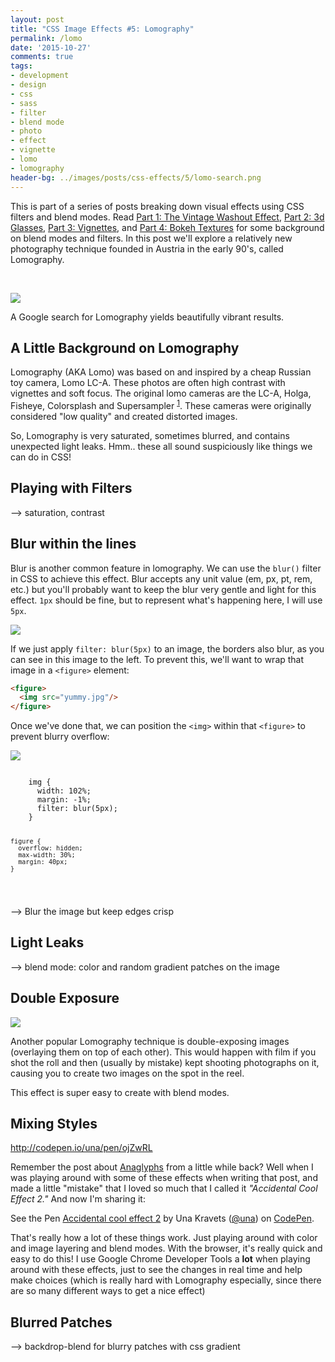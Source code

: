 ```yaml
---
layout: post
title: "CSS Image Effects #5: Lomography"
permalink: /lomo
date: '2015-10-27'
comments: true
tags:
- development
- design
- css
- sass
- filter
- blend mode
- photo
- effect
- vignette
- lomo
- lomography
header-bg: ../images/posts/css-effects/5/lomo-search.png
---
```


This is part of a series of posts breaking down visual effects using CSS filters and blend modes. Read [Part 1: The Vintage Washout Effect](/vintage-washout), [Part 2: 3d Glasses](/3d-effect), [Part 3: Vignettes](/vignettes), and [Part 4: Bokeh Textures](/bokeh) for some background on blend modes and filters. In this post we'll explore a relatively new photography technique founded in Austria in the early 90's, called Lomography.

<br>

![](../images/posts/css-effects/5/lomo-search.png)
<div class="caption">A Google search for Lomography yields beautifully vibrant results.</div>

## A Little Background on Lomography

Lomography (AKA Lomo) was based on and inspired by a cheap Russian toy camera, Lomo LC-A. These photos are often high contrast with vignettes and soft focus. The original lomo cameras are the LC-A, Holga, Fisheye, Colorsplash and Supersampler <sup><a href="http://www.1stwebdesigner.com/what-is-lomography/">1</a></sup>. These cameras were originally considered "low quality" and created distorted images.

So, Lomography is very saturated, sometimes blurred, and contains unexpected light leaks. Hmm.. these all sound suspiciously like things we can do in CSS!

## Playing with Filters

--> saturation, contrast

## Blur within the lines

Blur is another common feature in lomography. We can use the `blur()` filter in CSS to achieve this effect. Blur accepts any unit value (em, px, pt, rem, etc.) but you'll probably want to keep the blur very gentle and light for this effect. `1px` should be fine, but to represent what's happening here, I will use `5px`.

<img class="right" src="../images/posts/css-effects/5/blur--bluredge.png">

If we just apply `filter: blur(5px)` to an image, the borders also blur, as you can see in this image to the left. To prevent this, we'll want to wrap that image in a `<figure>` element:

```html
<figure>
  <img src="yummy.jpg"/>
</figure>
```

Once we've done that, we can position the `<img>` within that `<figure>` to prevent blurry overflow:

<div class="half--left">
  <img src="../images/posts/css-effects/5/blur--cleanedge.png">
</div>
<div class="half--right">
  <pre><code>
    img {
      width: 102%;
      margin: -1%;
      filter: blur(5px);
    }

    figure {
      overflow: hidden;
      max-width: 30%;
      margin: 40px;
    }
  </code></pre>
</div>



<div class="clearfix"></div>

--> Blur the image but keep edges crisp

## Light Leaks

--> blend mode: color and random gradient patches on the image

## Double Exposure

![](../images/posts/css-effects/5/dbl-exposure.jpg)

Another popular Lomography technique is double-exposing images (overlaying them on top of each other). This would happen with film if you shot the roll and then (usually by mistake) kept shooting photographs on it, causing you to create two images on the spot in the reel.

This effect is super easy to create with blend modes.

## Mixing Styles

http://codepen.io/una/pen/ojZwRL

Remember the post about [Anaglyphs](/3d-effect) from a little while back? Well when I was playing around with some of these effects when writing that post, and made a little "mistake" that I loved so much that I called it *"Accidental Cool Effect 2."* And now I'm sharing it:

<p data-height="480" data-theme-id="5255" data-slug-hash="ojZwRL" data-default-tab="result" data-user="una" class='codepen'>See the Pen <a href='http://codepen.io/una/pen/ojZwRL/'>Accidental cool effect 2</a> by Una Kravets (<a href='http://codepen.io/una'>@una</a>) on <a href='http://codepen.io'>CodePen</a>.</p>
<script async src="//assets.codepen.io/assets/embed/ei.js"></script>

That's really how a lot of these things work. Just playing around with color and image layering and blend modes. With the browser, it's really quick and easy to do this! I use Google Chrome Developer Tools a **lot** when playing around with these effects, just to see the changes in real time and help make choices (which is really hard with Lomography especially, since there are so many different ways to get a nice effect)



## Blurred Patches

--> backdrop-blend for blurry patches with css gradient
